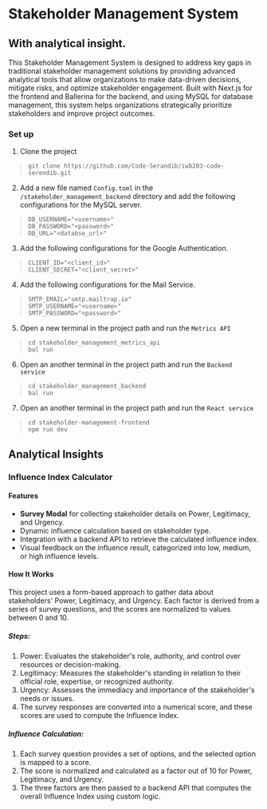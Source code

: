 # Stakeholder Management System

## With analytical insight.

This Stakeholder Management System is designed to address key gaps in traditional stakeholder management solutions by providing advanced analytical tools that allow organizations to make  data-driven decisions, mitigate risks, and optimize stakeholder engagement. Built with Next.js for the frontend and Ballerina for the backend, and using MySQL for database management, this  system helps organizations strategically prioritize stakeholders and improve project outcomes. 

### Set up

1. Clone the project 

> ```
> git clone https://github.com/Code-Serandib/iwb203-code-serendib.git
> ```

2. Add a new file named `Config.toml` in the `/stakeholder_management_backend` directory and add the following configurations for the MySQL server.

> ```
> DB_USERNAME="<username>"
> DB_PASSWORD="<password>"
> DB_URL="<databse_url>"
> ```

3. Add the following configurations for the Google Authentication.

> ```
> CLIENT_ID="<client_id>"
> CLIENT_SECRET="<client_secret>"
> ```

4. Add the following configurations for the Mail Service.

> ```
> SMTP_EMAIL="smtp.mailtrap.io"
> SMTP_USERNAME="<username>"
> SMTP_PASSWORD="<password>"
> ```

5. Open a new terminal in the project path and run the `Metrics API`

> ```
> cd stakeholder_management_metrics_api
> bal run
> ```

6. Open an another terminal in the project path and run the `Backend service`

> ```
> cd stakeholder_management_backend
> bal run
> ```

7. Open an another terminal in the project path and run the `React service`

> ```
> cd stakeholder-management-frontend
> npm run dev
> ```

## Analytical Insights

### Influence Index Calculator

#### Features

- **Survey Modal** for collecting stakeholder details on Power, Legitimacy, and Urgency.
- Dynamic influence calculation based on stakeholder type.
- Integration with a backend API to retrieve the calculated influence index.
- Visual feedback on the influence result, categorized into low, medium, or high influence levels.

#### How It Works

This project uses a form-based approach to gather data about stakeholders' Power, Legitimacy, and Urgency. Each factor is derived from a series of survey questions, and the scores are   normalized to values between 0 and 10.

##### Steps:

1. Power: Evaluates the stakeholder's role, authority, and control over resources or decision-making.
2. Legitimacy: Measures the stakeholder's standing in relation to their official role, expertise, or recognized authority.
3. Urgency: Assesses the immediacy and importance of the stakeholder's needs or issues.
4. The survey responses are converted into a numerical score, and these scores are used to compute the Influence Index.

##### Influence Calculation:

1. Each survey question provides a set of options, and the selected option is mapped to a score.
2. The score is normalized and calculated as a factor out of 10 for Power, Legitimacy, and Urgency.
3. The three factors are then passed to a backend API that computes the overall Influence Index using custom logic.



